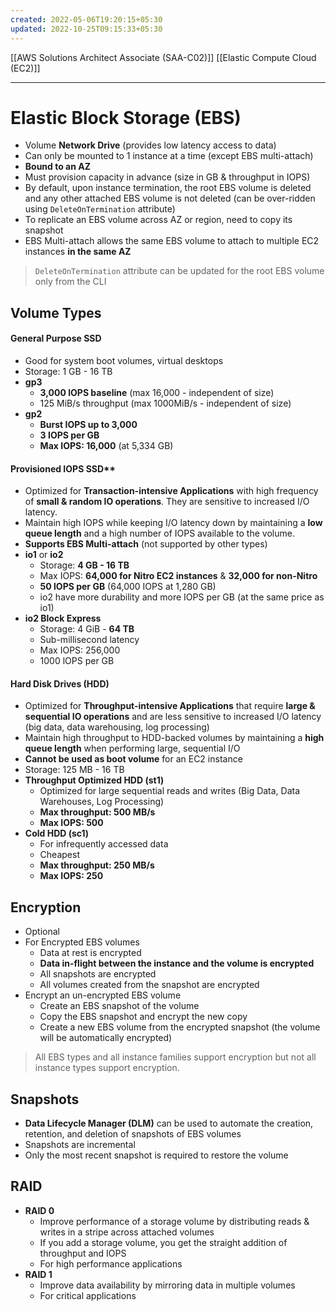 ```yaml
---
created: 2022-05-06T19:20:15+05:30
updated: 2022-10-25T09:15:33+05:30
---
```

[[AWS Solutions Architect Associate (SAA-C02)]]
[[Elastic Compute Cloud (EC2)]]

---
# Elastic Block Storage (EBS)
- Volume **Network Drive** (provides low latency access to data)
- Can only be mounted to 1 instance at a time (except EBS multi-attach)
- **Bound to an AZ**
- Must provision capacity in advance (size in GB & throughput in IOPS)
- By default, upon instance termination, the root EBS volume is deleted and any other attached EBS volume is not deleted (can be over-ridden using `DeleteOnTermination` attribute)
- To replicate an EBS volume across AZ or region, need to copy its snapshot
- EBS Multi-attach allows the same EBS volume to attach to multiple EC2 instances **in the same AZ**

> `DeleteOnTermination` attribute can be updated for the root EBS volume only from the CLI

## Volume Types
#### General Purpose SSD
- Good for system boot volumes, virtual desktops
- Storage: 1 GB - 16 TB
- **gp3**
	- **3,000 lOPS baseline** (max 16,000 - independent of size)
	- 125 MiB/s throughput (max 1000MiB/s - independent of size)
- **gp2**
	- **Burst IOPS up to 3,000**
	- **3 IOPS per GB**
	- **Max IOPS: 16,000** (at 5,334 GB)
#### Provisioned IOPS SSD**
- Optimized for **Transaction-intensive Applications** with high frequency of **small & random IO operations**. They are sensitive to increased I/O latency.
- Maintain high IOPS while keeping I/O latency down by maintaining a **low queue length** and a high number of IOPS available to the volume.
- **Supports EBS Multi-attach** (not supported by other types)
- **io1** or **io2**
	-   Storage: **4 GB - 16 TB**
	-   Max IOPS: **64,000 for Nitro EC2 instances** & **32,000 for non-Nitro**
	-   **50 lOPS per GB** (64,000 IOPS at 1,280 GB)
	-   io2 have more durability and more IOPS per GB (at the same price as io1)
- **io2 Block Express**
	-   Storage: 4 GiB - **64 TB**
	-   Sub-millisecond latency
	-   Max IOPS: 256,000
	-   1000 lOPS per GB
#### Hard Disk Drives (HDD)
- Optimized for **Throughput-intensive Applications** that require **large & sequential IO operations** and are less sensitive to increased I/O latency (big data, data warehousing, log processing)
- Maintain high throughput to HDD-backed volumes by maintaining a **high queue length** when performing large, sequential I/O
- **Cannot be used as boot volume** for an EC2 instance
- Storage: 125 MB - 16 TB
- **Throughput Optimized HDD (st1)**
	- Optimized for large sequential reads and writes (Big Data, Data Warehouses, Log Processing)
	- **Max throughput: 500 MB/s**
	- **Max IOPS: 500**
-   **Cold HDD (sc1)**
	- For infrequently accessed data
	- Cheapest
	- **Max throughput: 250 MB/s**
	- **Max IOPS: 250**

## Encryption
- Optional
-   For Encrypted EBS volumes
    -   Data at rest is encrypted
    -   **Data in-flight between the instance and the volume is encrypted**
    -   All snapshots are encrypted
    -   All volumes created from the snapshot are encrypted
- Encrypt an un-encrypted EBS volume
	-   Create an EBS snapshot of the volume
    -   Copy the EBS snapshot and encrypt the new copy
    -   Create a new EBS volume from the encrypted snapshot (the volume will be automatically encrypted)

> All EBS types and all instance families support encryption but not all instance types support encryption.

## Snapshots
- **Data Lifecycle Manager (DLM)** can be used to automate the creation, retention, and deletion of snapshots of EBS volumes
- Snapshots are incremental
- Only the most recent snapshot is required to restore the volume

## RAID
- **RAID 0**
	- Improve performance of a storage volume by distributing reads & writes in a stripe across attached volumes
	- If you add a storage volume, you get the straight addition of throughput and IOPS
	- For high performance applications
- **RAID 1**
	- Improve data availability by mirroring data in multiple volumes
	- For critical applications